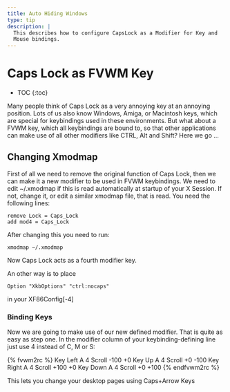 ```yaml
---
title: Auto Hiding Windows
type: tip
description: |
  This describes how to configure CapsLock as a Modifier for Key and
  Mouse bindings.
---
```

# Caps Lock as FVWM Key

* TOC
{:toc}

Many people think of Caps Lock as a very annoying key at an annoying
position. Lots of us also know Windows, Amiga, or Macintosh keys, which are
special for keybindings used in these environments. But what about a FVWM
key, which all keybindings are bound to, so that other applications can make
use of all other modifiers like CTRL, Alt and Shift?  Here we go ...

## Changing Xmodmap

First of all we need to remove the original function of Caps Lock, then we
can make it a new modifier to be used in FVWM keybindings. We need to edit
~/.xmodmap if this is read automatically at startup of your X Session. If
not, change it, or edit a similar xmodmap file, that is read. You need the
following lines:

    remove Lock = Caps_Lock
    add mod4 = Caps_Lock

After changing this you need to run:

    xmodmap ~/.xmodmap

Now Caps Lock acts as a fourth modifier key.

An other way is to place

    Option "XkbOptions" "ctrl:nocaps"

in your XF86Config[-4]

### Binding Keys
Now we are going to make use of our new defined modifier. That is quite as
easy as step one. In the modifier column of your keybinding-defining line
just use 4 instead of C, M or S:

{% fvwm2rc %}
Key Left        A 4     Scroll -100 +0
Key Up          A 4     Scroll +0 -100
Key Right       A 4     Scroll +100 +0
Key Down        A 4     Scroll +0 +100
{% endfvwm2rc %}

This lets you change your desktop pages using Caps+Arrow Keys

